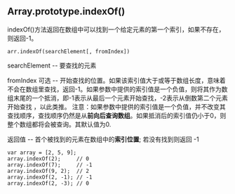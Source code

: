 ## Array.prototype.indexOf()

indexOf()方法返回在数组中可以找到一个给定元素的第一个索引，如果不存在，则返回-1。

```
arr.indexOf(searchElement[, fromIndex])
```

searchElement -- 要查找的元素

fromIndex 可选 -- 开始查找的位置。如果该索引值大于或等于数组长度，意味着不会在数组里查找，返回-1。如果参数中提供的索引值是一个负值，则将其作为数组末尾的一个抵消，即-1表示从最后一个元素开始查找，-2表示从倒数第二个元素开始查找 ，以此类推。 注意：如果参数中提供的索引值是一个负值，并不改变其查找顺序，查找顺序仍然是从**前向后查询数组**。如果抵消后的索引值仍小于0，则整个数组都将会被查询。其默认值为0.

返回值 -- 首个被找到的元素在数组中的**索引位置**; 若没有找到则返回 -1

```
var array = [2, 5, 9];
array.indexOf(2);     // 0
array.indexOf(7);     // -1
array.indexOf(9, 2);  // 2
array.indexOf(2, -1); // -1
array.indexOf(2, -3); // 0
```
